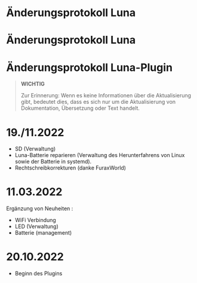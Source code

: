 # Änderungsprotokoll Luna

# Änderungsprotokoll Luna

# Änderungsprotokoll Luna-Plugin

>**WICHTIG**
>
>Zur Erinnerung: Wenn es keine Informationen über die Aktualisierung gibt, bedeutet dies, dass es sich nur um die Aktualisierung von Dokumentation, Übersetzung oder Text handelt.

# 19./11.2022

- SD (Verwaltung)
- Luna-Batterie reparieren (Verwaltung des Herunterfahrens von Linux sowie der Batterie in systemd).
- Rechtschreibkorrekturen (danke FuraxWorld)

# 11.03.2022

Ergänzung von Neuheiten : 

- WiFi Verbindung
- LED (Verwaltung)
- Batterie (management)

# 20.10.2022

- Beginn des Plugins
